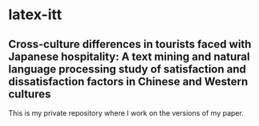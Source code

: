 # latex-itt
## Cross-culture differences in tourists faced with Japanese hospitality: A text mining and natural language processing study of satisfaction and dissatisfaction factors in Chinese and Western cultures

This is my private repository where I work on the versions of my paper.
